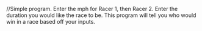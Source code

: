 //Simple program. Enter the mph for Racer 1, then Racer 2. Enter the duration you would like the race to be. This program will tell you who would win in a race based off your inputs.
